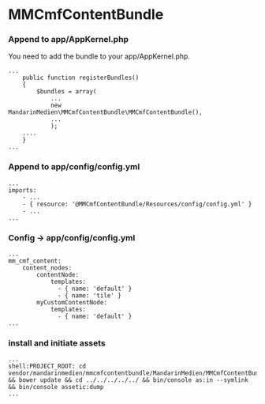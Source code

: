 # MMCmfContentBundle

### Append to app/AppKernel.php
You need to add the bundle to your app/AppKernel.php.

```
...
    public function registerBundles()
    {
        $bundles = array(
            ...
            new MandarinMedien\MMCmfContentBundle\MMCmfContentBundle(),
            ...
            );
    ....
    }
...
```

### Append to app/config/config.yml

```
...
imports:
    - ...
    - { resource: '@MMCmfContentBundle/Resources/config/config.yml' }
    - ...
...
```


### Config -> app/config/config.yml
```
...
mm_cmf_content:
    content_nodes:
        contentNode:
            templates:
              - { name: 'default' }
              - { name: 'tile' }
        myCustomContentNode:
            templates:
              - { name: 'default' }
...
```

### install and initiate assets

```
...
shell:PROJECT_ROOT: cd  vendor/mandarinmedien/mmcmfcontentbundle/MandarinMedien/MMCmfContentBundle && bower update && cd ../../../../../ && bin/console as:in --symlink && bin/console assetic:dump
...
```